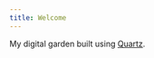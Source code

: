 ```yaml
---
title: Welcome
---
```


My digital garden built using [Quartz](https://github.com/jackyzha0/quartz).
